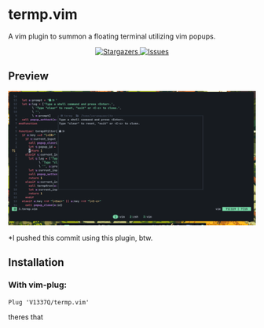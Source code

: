 # termp.vim
A vim plugin to summon a floating terminal utilizing vim popups.

<p align="center">
  <a href="https://github.com/V1337Q/termp.vim/stargazers">
    <img
      alt="Stargazers"
      src="https://img.shields.io/github/stars/V1337Q/termp.vim?style=for-the-badge&logo=starship&color=78dba9&logoColor=b6beca&labelColor=1a1e24"
    >
  </a>
  <a href="https://github.com/V1337Q/termp.vim/issues">
    <img
      alt="Issues"
      src="https://img.shields.io/github/issues/V1337Q/termp.vim?style=for-the-badge&logo=gitbook&color=70a5eb&logoColor=b6beca&labelColor=1a1e24"
    >
  </a>
</p>

## Preview

![Alt text](./assets/preview1.png)

*I pushed this commit using this plugin, btw.

## Installation

### With vim-plug:
```vim
Plug 'V1337Q/termp.vim'
```
theres that

